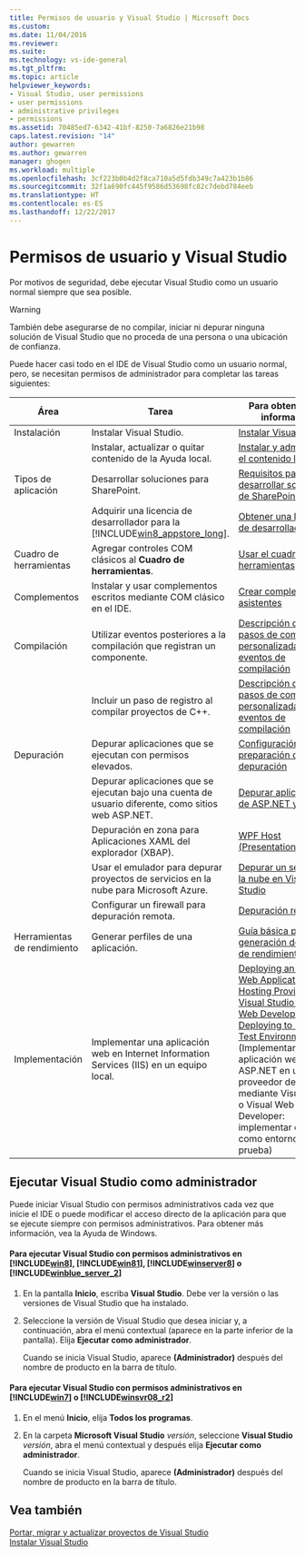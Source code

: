 ```yaml
---
title: Permisos de usuario y Visual Studio | Microsoft Docs
ms.custom: 
ms.date: 11/04/2016
ms.reviewer: 
ms.suite: 
ms.technology: vs-ide-general
ms.tgt_pltfrm: 
ms.topic: article
helpviewer_keywords:
- Visual Studio, user permissions
- user permissions
- administrative privileges
- permissions
ms.assetid: 70485ed7-6342-41bf-8250-7a6826e21b98
caps.latest.revision: "14"
author: gewarren
ms.author: gewarren
manager: ghogen
ms.workload: multiple
ms.openlocfilehash: 3cf223b0b4d2f8ca710a5d5fdb349c7a423b1b86
ms.sourcegitcommit: 32f1a690fc445f9586d53698fc82c7debd784eeb
ms.translationtype: HT
ms.contentlocale: es-ES
ms.lasthandoff: 12/22/2017
---
```

# <a name="user-permissions-and-visual-studio"></a>Permisos de usuario y Visual Studio
Por motivos de seguridad, debe ejecutar Visual Studio como un usuario normal siempre que sea posible.  

> [!WARNING]
>  También debe asegurarse de no compilar, iniciar ni depurar ninguna solución de Visual Studio que no proceda de una persona o una ubicación de confianza.  

 Puede hacer casi todo en el IDE de Visual Studio como un usuario normal, pero, se necesitan permisos de administrador para completar las tareas siguientes:  

|Área|Tarea|Para obtener más información|  
|----------|----------|--------------------------|  
|Instalación|Instalar Visual Studio.|[Instalar Visual Studio](../install/install-visual-studio.md)|  
||Instalar, actualizar o quitar contenido de la Ayuda local.|[Instalar y administrar el contenido local](../ide/install-and-manage-local-content.md)|  
|Tipos de aplicación|Desarrollar soluciones para SharePoint.|[Requisitos para desarrollar soluciones de SharePoint](/office-dev/office-dev/requirements-for-developing-sharepoint-solutions)|  
||Adquirir una licencia de desarrollador para la [!INCLUDE[win8_appstore_long](../debugger/includes/win8_appstore_long_md.md)].|[Obtener una licencia de desarrollador](http://go.microsoft.com/fwlink/?LinkID=241313)|  
|Cuadro de herramientas|Agregar controles COM clásicos al **Cuadro de herramientas**.|[Usar el cuadro de herramientas](../ide/using-the-toolbox.md)|  
|Complementos|Instalar y usar complementos escritos mediante COM clásico en el IDE.|[Crear complementos y asistentes](http://msdn.microsoft.com/Library/c5a47c21-6668-4de3-898d-afa969317e73)|  
|Compilación|Utilizar eventos posteriores a la compilación que registran un componente.|[Descripción de los pasos de compilación personalizada y los eventos de compilación](/cpp/ide/understanding-custom-build-steps-and-build-events)|  
||Incluir un paso de registro al compilar proyectos de C++.|[Descripción de los pasos de compilación personalizada y los eventos de compilación](/cpp/ide/understanding-custom-build-steps-and-build-events)|  
|Depuración|Depurar aplicaciones que se ejecutan con permisos elevados.|[Configuración y preparación de la depuración](../debugger/debugger-settings-and-preparation.md)|  
||Depurar aplicaciones que se ejecutan bajo una cuenta de usuario diferente, como sitios web ASP.NET.|[Depurar aplicaciones de ASP.NET y AJAX](../debugger/debugging-aspnet-and-ajax-applications.md)|  
||Depuración en zona para Aplicaciones XAML del explorador (XBAP).|[WPF Host (PresentationHost.exe)](/dotnet/framework/wpf/app-development/wpf-host-presentationhost-exe)|  
||Usar el emulador para depurar proyectos de servicios en la nube para Microsoft Azure.|[Depurar un servicio en la nube en Visual Studio](http://go.microsoft.com/fwlink/?LinkId=266725)|  
||Configurar un firewall para depuración remota.|[Depuración remota](../debugger/remote-debugging.md)|  
|Herramientas de rendimiento|Generar perfiles de una aplicación.|[Guía básica para la generación de perfiles de rendimiento](../profiling/beginners-guide-to-performance-profiling.md)|  
|Implementación|Implementar una aplicación web en Internet Information Services (IIS) en un equipo local.|[Deploying an ASP.NET Web Application to a Hosting Provider using Visual Studio or Visual Web Developer: Deploying to IIS as a Test Environment](http://go.microsoft.com/fwlink/?LinkId=266478) (Implementar una aplicación web ASP.NET en un proveedor de host mediante Visual Studio o Visual Web Developer: implementar en IIS como entorno de prueba)|

## <a name="running-visual-studio-as-an-administrator"></a>Ejecutar Visual Studio como administrador  
 Puede iniciar Visual Studio con permisos administrativos cada vez que inicie el IDE o puede modificar el acceso directo de la aplicación para que se ejecute siempre con permisos administrativos. Para obtener más información, vea la Ayuda de Windows.  

#### <a name="to-run-visual-studio-with-administrative-permissions-on-includewin8debuggerincludeswin8mdmd-includewin81debuggerincludeswin81mdmd-includewinserver8debuggerincludeswinserver8mdmd-or-includewinblueserver2ideincludeswinblueserver2mdmd"></a>Para ejecutar Visual Studio con permisos administrativos en [!INCLUDE[win8](../debugger/includes/win8_md.md)], [!INCLUDE[win81](../debugger/includes/win81_md.md)], [!INCLUDE[winserver8](../debugger/includes/winserver8_md.md)] o [!INCLUDE[winblue_server_2](../ide/includes/winblue_server_2_md.md)]  

1.  En la pantalla **Inicio**, escriba **Visual Studio**. Debe ver la versión o las versiones de Visual Studio que ha instalado.  

2.  Seleccione la versión de Visual Studio que desea iniciar y, a continuación, abra el menú contextual (aparece en la parte inferior de la pantalla). Elija **Ejecutar como administrador**.  

     Cuando se inicia Visual Studio, aparece **(Administrador)** después del nombre de producto en la barra de título.  

#### <a name="to-run-visual-studio-with-administrative-permissions-on-includewin7debuggerincludeswin7mdmd-or-includewinsvr08r2debuggerincludeswinsvr08r2mdmd"></a>Para ejecutar Visual Studio con permisos administrativos en [!INCLUDE[win7](../debugger/includes/win7_md.md)] o [!INCLUDE[winsvr08_r2](../debugger/includes/winsvr08_r2_md.md)]  

1.  En el menú **Inicio**, elija **Todos los programas**.  

2.  En la carpeta **Microsoft Visual Studio** *versión*, seleccione **Visual Studio** *versión*, abra el menú contextual y después elija **Ejecutar como administrador**.  

     Cuando se inicia Visual Studio, aparece **(Administrador)** después del nombre de producto en la barra de título.  

## <a name="see-also"></a>Vea también  
 [Portar, migrar y actualizar proyectos de Visual Studio](../porting/port-migrate-and-upgrade-visual-studio-projects.md)   
 [Instalar Visual Studio](../install/install-visual-studio.md)
